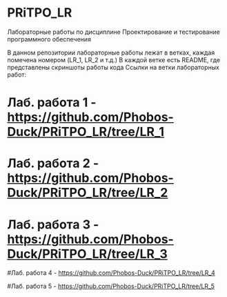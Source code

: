 # PRiTPO_LR
Лабораторные работы по дисциплине Проектирование и тестирование программного обеспечения

В данном репозитории лабораторные работы лежат в ветках, каждая помечена номером (LR_1, LR_2 и т.д.)
В каждой ветке есть README, где представлены скриншоты работы кода
Ссылки на ветки лабораторных работ:

# Лаб. работа 1 - https://github.com/Phobos-Duck/PRiTPO_LR/tree/LR_1

# Лаб. работа 2 - https://github.com/Phobos-Duck/PRiTPO_LR/tree/LR_2

# Лаб. работа 3 - https://github.com/Phobos-Duck/PRiTPO_LR/tree/LR_3

#Лаб. работа 4 - https://github.com/Phobos-Duck/PRiTPO_LR/tree/LR_4

#Лаб. работа 5 - https://github.com/Phobos-Duck/PRiTPO_LR/tree/LR_5
